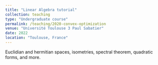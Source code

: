 ```yaml
---
title: "Linear Algebra tutorial"
collection: teaching
type: "Undergraduate course"
permalink: /teaching/2020-convex-optimization
venue: "Université Toulouse 3 Paul Sabatier"
date: 2022
location: "Toulouse, France"
---
```


Euclidian and hermitian spaces, isometries, spectral theorem, quadratic forms, and more.